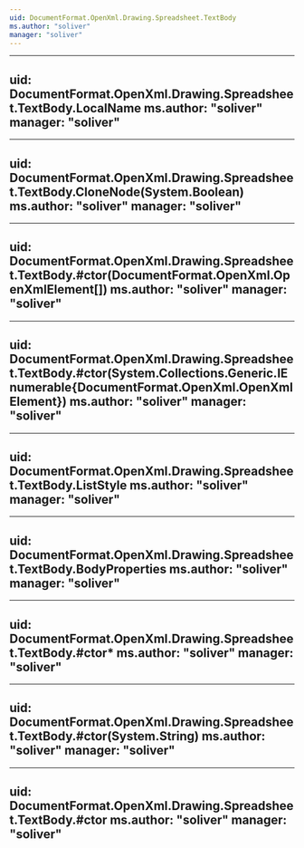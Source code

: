 ```yaml
---
uid: DocumentFormat.OpenXml.Drawing.Spreadsheet.TextBody
ms.author: "soliver"
manager: "soliver"
---
```


---
uid: DocumentFormat.OpenXml.Drawing.Spreadsheet.TextBody.LocalName
ms.author: "soliver"
manager: "soliver"
---

---
uid: DocumentFormat.OpenXml.Drawing.Spreadsheet.TextBody.CloneNode(System.Boolean)
ms.author: "soliver"
manager: "soliver"
---

---
uid: DocumentFormat.OpenXml.Drawing.Spreadsheet.TextBody.#ctor(DocumentFormat.OpenXml.OpenXmlElement[])
ms.author: "soliver"
manager: "soliver"
---

---
uid: DocumentFormat.OpenXml.Drawing.Spreadsheet.TextBody.#ctor(System.Collections.Generic.IEnumerable{DocumentFormat.OpenXml.OpenXmlElement})
ms.author: "soliver"
manager: "soliver"
---

---
uid: DocumentFormat.OpenXml.Drawing.Spreadsheet.TextBody.ListStyle
ms.author: "soliver"
manager: "soliver"
---

---
uid: DocumentFormat.OpenXml.Drawing.Spreadsheet.TextBody.BodyProperties
ms.author: "soliver"
manager: "soliver"
---

---
uid: DocumentFormat.OpenXml.Drawing.Spreadsheet.TextBody.#ctor*
ms.author: "soliver"
manager: "soliver"
---

---
uid: DocumentFormat.OpenXml.Drawing.Spreadsheet.TextBody.#ctor(System.String)
ms.author: "soliver"
manager: "soliver"
---

---
uid: DocumentFormat.OpenXml.Drawing.Spreadsheet.TextBody.#ctor
ms.author: "soliver"
manager: "soliver"
---
